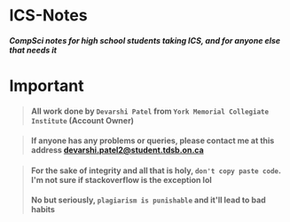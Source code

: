 # ICS-Notes

##### CompSci notes for high school students taking ICS, and for anyone else that needs it


# Important
> #### All work done by ```Devarshi Patel``` from ```York Memorial Collegiate Institute``` (Account Owner)

> #### If anyone has any problems or queries, please contact me at this address devarshi.patel2@student.tdsb.on.ca

> #### For the sake of integrity and all that is holy, ```don't copy paste code```. I'm not sure if stackoverflow is the exception lol 
> #### No but seriously, ```plagiarism is punishable``` and it'll lead to bad habits
